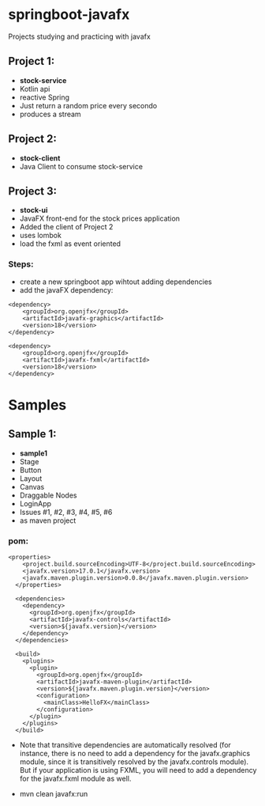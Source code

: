 # springboot-javafx
Projects studying and practicing with javafx

## Project 1:
- **stock-service**
- Kotlin api 
- reactive Spring
- Just return a random price every secondo
- produces a stream 

## Project 2:
- **stock-client**
- Java Client to consume stock-service

## Project 3:
- **stock-ui**
- JavaFX front-end for the stock prices application
- Added the client of Project 2
- uses lombok
- load the fxml as event oriented
### Steps:
- create a new springboot app wihtout adding dependencies
- add the javaFX dependency:
```
<dependency>
	<groupId>org.openjfx</groupId>
	<artifactId>javafx-graphics</artifactId>
	<version>18</version>
</dependency>

<dependency>
    <groupId>org.openjfx</groupId>
    <artifactId>javafx-fxml</artifactId>
    <version>18</version>
</dependency>
```
# Samples
## Sample 1:
- **sample1**
- Stage
- Button
- Layout
- Canvas
- Draggable Nodes
- LoginApp
- Issues #1, #2, #3, #4, #5, #6
- as maven project


### pom:

```
<properties>
    <project.build.sourceEncoding>UTF-8</project.build.sourceEncoding>
    <javafx.version>17.0.1</javafx.version>
    <javafx.maven.plugin.version>0.0.8</javafx.maven.plugin.version>
  </properties>

  <dependencies>
    <dependency>
      <groupId>org.openjfx</groupId>
      <artifactId>javafx-controls</artifactId>
      <version>${javafx.version}</version>
    </dependency>
  </dependencies>
  
  <build>
    <plugins>
      <plugin>
        <groupId>org.openjfx</groupId>
        <artifactId>javafx-maven-plugin</artifactId>
        <version>${javafx.maven.plugin.version}</version>
        <configuration>
          <mainClass>HelloFX</mainClass>
        </configuration>
      </plugin>
    </plugins>
  </build>
```
- Note that transitive dependencies are automatically resolved (for instance, there is no need to add a dependency for the javafx.graphics module, since it is transitively resolved by the javafx.controls module). But if your application is using FXML, you will need to add a dependency for the javafx.fxml module as well.

- mvn clean javafx:run